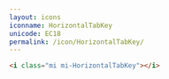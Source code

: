 ```yaml
---
layout: icons
iconname: HorizontalTabKey
unicode: EC18
permalink: /icon/HorizontalTabKey/
---
```


``` html
<i class="mi mi-HorizontalTabKey"></i>
```
